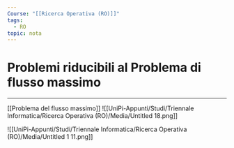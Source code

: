 ```yaml
---
Course: "[[Ricerca Operativa (RO)]]"
tags:
  - RO
topic: nota
---
```


# Problemi riducibili al Problema di flusso massimo
---
[[Problema del flusso massimo]]
![[UniPi-Appunti/Studi/Triennale Informatica/Ricerca Operativa (RO)/Media/Untitled 18.png]]

![[UniPi-Appunti/Studi/Triennale Informatica/Ricerca Operativa (RO)/Media/Untitled 1 11.png]]
